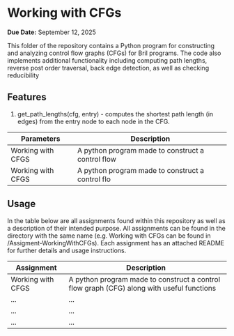 # Working with CFGs
**Due Date:** September 12, 2025

This folder of the repository contains a Python program for constructing and analyzing control flow graphs (CFGs) for Bril programs. The code also implements additional functionality including computing path lengths, reverse post order traversal, back edge detection, as well as checking reducibility

## Features
1. get_path_lengths(cfg, entry) - computes the shortest path length (in edges) from the entry node to each node in the CFG.

Parameters           | Description
-------------------- | -----------
Working with CFGS    | A python program made to construct a control flow
Working with CFGS    | A python program made to construct a control flo 



## Usage
In the table below are all assignments found within this repository as well as a description of their intended purpose. All assignments can be found in the directory with the same name (e.g. Working with CFGs can be found in /Assigment-WorkingWithCFGs). Each assignment has an attached README for further details and usage instructions.

Assignment           | Description
-------------------- | -----------
Working with CFGS    | A python program made to construct a control flow graph (CFG) along with useful functions
...                  | ...
...                  | ...
...                  | ...